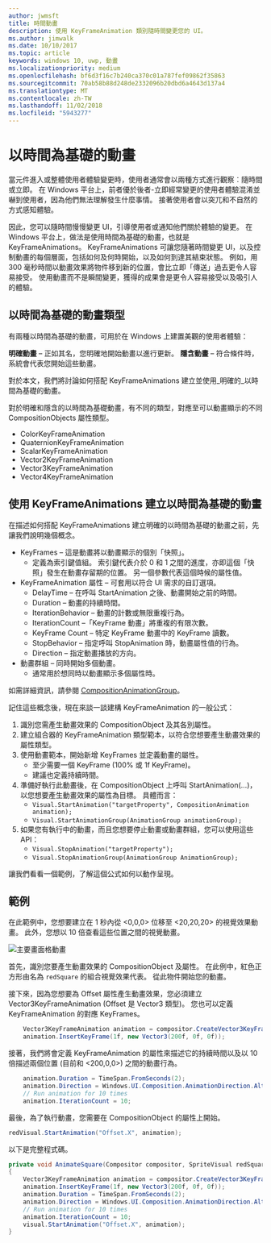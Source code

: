 ```yaml
---
author: jwmsft
title: 時間動畫
description: 使用 KeyFrameAnimation 類別隨時間變更您的 UI。
ms.author: jimwalk
ms.date: 10/10/2017
ms.topic: article
keywords: windows 10, uwp, 動畫
ms.localizationpriority: medium
ms.openlocfilehash: bf6d3f16c7b240ca370c01a787fef09862f35863
ms.sourcegitcommit: 70ab58b88d248de2332096b20dbd6a4643d137a4
ms.translationtype: MT
ms.contentlocale: zh-TW
ms.lasthandoff: 11/02/2018
ms.locfileid: "5943277"
---
```

# <a name="time-based-animations"></a>以時間為基礎的動畫

當元件進入或整體使用者體驗變更時，使用者通常會以兩種方式進行觀察︰隨時間或立即。 在 Windows 平台上，前者優於後者-立即經常變更的使用者體驗混淆並嚇到使用者，因為他們無法理解發生什麼事情。 接著使用者會以突兀和不自然的方式感知體驗。

因此，您可以隨時間慢慢變更 UI，引導使用者或通知他們關於體驗的變更。 在 Windows 平台上，做法是使用時間為基礎的動畫，也就是 KeyFrameAnimations。 KeyFrameAnimations 可讓您隨著時間變更 UI，以及控制動畫的每個層面，包括如何及何時開始，以及如何到達其結束狀態。 例如，用 300 毫秒時間以動畫效果將物件移到新的位置，會比立即「傳送」過去更令人容易接受。 使用動畫而不是瞬間變更，獲得的成果會是更令人容易接受以及吸引人的體驗。

## <a name="types-of-time-based-animations"></a>以時間為基礎的動畫類型

有兩種以時間為基礎的動畫，可用於在 Windows 上建置美觀的使用者體驗：

**明確動畫** – 正如其名，您明確地開始動畫以進行更新。
**隱含動畫** – 符合條件時，系統會代表您開始這些動畫。

對於本文，我們將討論如何搭配 KeyFrameAnimations 建立並使用_明確的_以時間為基礎的動畫。

對於明確和隱含的以時間為基礎動畫，有不同的類型，對應至可以動畫顯示的不同 CompositionObjects 屬性類型。

- ColorKeyFrameAnimation
- QuaternionKeyFrameAnimation
- ScalarKeyFrameAnimation
- Vector2KeyFrameAnimation
- Vector3KeyFrameAnimation
- Vector4KeyFrameAnimation

## <a name="create-time-based-animations-with-keyframeanimations"></a>使用 KeyFrameAnimations 建立以時間為基礎的動畫

在描述如何搭配 KeyFrameAnimations 建立明確的以時間為基礎的動畫之前，先讓我們說明幾個概念。

- KeyFrames – 這是動畫將以動畫顯示的個別「快照」。
  - 定義為索引鍵值組。 索引鍵代表介於 0 和 1 之間的進度，亦即這個「快照」發生在動畫存留期的位置。 另一個參數代表這個時候的屬性值。
- KeyFrameAnimation 屬性 – 可套用以符合 UI 需求的自訂選項。
  - DelayTime – 在呼叫 StartAnimation 之後、動畫開始之前的時間。
  - Duration – 動畫的持續時間。
  - IterationBehavior – 動畫的計數或無限重複行為。
  - IterationCount –「KeyFrame 動畫」將重複的有限次數。
  - KeyFrame Count – 特定 KeyFrame 動畫中的 KeyFrame 讀數。
  - StopBehavior – 指定呼叫 StopAnimation 時，動畫屬性值的行為。
  - Direction – 指定動畫播放的方向。
- 動畫群組 – 同時開始多個動畫。
  - 通常用於想同時以動畫顯示多個屬性時。

如需詳細資訊，請參閱 [CompositionAnimationGroup](https://docs.microsoft.com/uwp/api/windows.ui.composition.compositionanimationgroup)。

記住這些概念後，現在來談一談建構 KeyFrameAnimation 的一般公式：

1. 識別您需產生動畫效果的 CompositionObject 及其各別屬性。
1. 建立組合器的 KeyFrameAnimation 類型範本，以符合您想要產生動畫效果的屬性類型。
1. 使用動畫範本，開始新增 KeyFrames 並定義動畫的屬性。
    - 至少需要一個 KeyFrame (100% 或 1f KeyFrame)。
    - 建議也定義持續時間。
1. 準備好執行此動畫後，在 CompositionObject 上呼叫 StartAnimation(...)，以您想要產生動畫效果的屬性為目標。 具體而言：
    - `Visual.StartAnimation("targetProperty", CompositionAnimation animation);`
    - `Visual.StartAnimationGroup(AnimationGroup animationGroup);`
1. 如果您有執行中的動畫，而且您想要停止動畫或動畫群組，您可以使用這些 API：
    - `Visual.StopAnimation("targetProperty");`
    - `Visual.StopAnimationGroup(AnimationGroup AnimationGroup);`

讓我們看看一個範例，了解這個公式如何以動作呈現。

## <a name="example"></a>範例

在此範例中，您想要建立在 1 秒內從 <0,0,0> 位移至 <20,20,20> 的視覺效果動畫。 此外，您想以 10 倍查看這些位置之間的視覺動畫。

![主要畫面格動畫](images/animation/animated-rectangle.gif)

首先，識別您要產生動畫效果的 CompositionObject 及屬性。 在此例中，紅色正方形由名為 `redSquare` 的組合視覺效果代表。 從此物件開始您的動畫。

接下來，因為您想要為 Offset 屬性產生動畫效果，您必須建立 Vector3KeyFrameAnimation (Offset 是 Vector3 類型)。 您也可以定義 KeyFrameAnimation 的對應 KeyFrames。

```csharp
    Vector3KeyFrameAnimation animation = compositor.CreateVector3KeyFrameAnimation();
    animation.InsertKeyFrame(1f, new Vector3(200f, 0f, 0f));
```

接著，我們將會定義 KeyFrameAnimation 的屬性來描述它的持續時間以及以 10 倍描述兩個位置 (目前和 <200,0,0>) 之間的動畫行為。

```csharp
    animation.Duration = TimeSpan.FromSeconds(2);
    animation.Direction = Windows.UI.Composition.AnimationDirection.Alternate;
    // Run animation for 10 times
    animation.IterationCount = 10;
```

最後，為了執行動畫，您需要在 CompositionObject 的屬性上開始。

```csharp
redVisual.StartAnimation("Offset.X", animation);
```

以下是完整程式碼。

```csharp
private void AnimateSquare(Compositor compositor, SpriteVisual redSquare)
{ 
    Vector3KeyFrameAnimation animation = compositor.CreateVector3KeyFrameAnimation();
    animation.InsertKeyFrame(1f, new Vector3(200f, 0f, 0f));
    animation.Duration = TimeSpan.FromSeconds(2);
    animation.Direction = Windows.UI.Composition.AnimationDirection.Alternate;
    // Run animation for 10 times
    animation.IterationCount = 10;
    visual.StartAnimation("Offset.X", animation);
} 
```

